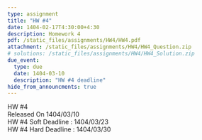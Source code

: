 ```yaml
---
type: assignment
title: "HW #4"
date: 1404-02-17T4:30:00+4:30
description: Homework 4
pdf: /static_files/assignments/HW4/HW4.pdf
attachment: /static_files/assignments/HW4/HW4_Question.zip
# solutions: /static_files/assignments/HW4/HW4_Solution.zip
due_event:
  type: due
  date: 1404-03-10
  description: "HW #4 deadline"
hide_from_announcments: true
---
```


HW #4<br>
Released On 1404/03/10<br>
HW #4 Soft Deadline : 1404/03/23 <br>
HW #4 Hard Deadline : 1404/03/30 <br>

